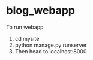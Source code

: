# blog_webapp

To run webapp

1. cd mysite
2. python manage.py runserver
3. Then head to localhost:8000
